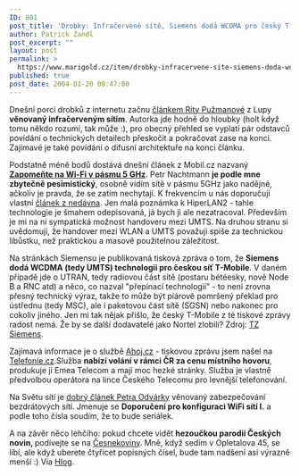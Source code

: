 ```yaml
---
ID: 801
post_title: 'Drobky: Infračervené sítě, Siemens dodá WCDMA pro český T-Mobile, Ahoj.cz telefonie'
author: Patrick Zandl
post_excerpt: ""
layout: post
permalink: >
  https://www.marigold.cz/item/drobky-infracervene-site-siemens-doda-wcdma-pro-cesky-t-mobile-ahoj-cz-telefonie
published: true
post_date: 2004-01-20 09:47:00
---
```

<P>Dnešní porci drobků z internetu začnu <A href="http://www.lupa.cz/clanek.php3?show=3186" target=_blank>článkem Rity Pužmanové</A> z Lupy <STRONG>věnovaný infračerveným sítím</STRONG>. Autorka jde hodně do hloubky (holt když tomu někdo rozumí, tak může :), pro obecný přehled se vyplatí pár odstavců povídání o technických detailech přeskočit a pokračovat zase na konci. Zajímavé je také povídání o difusní architektuře na konci článku. </P>
<P>Podstatně méně bodů dostává dnešní článek z Mobil.cz nazvaný <A href="http://mobil.idnes.cz/mobilni_komunikace/wifi/zapomentenawifi040120.html"><STRONG>Zapomeňte na Wi-Fi v pásmu 5 GHz</STRONG></A>. Petr Nachtmann <STRONG>je podle mne zbytečně pesimistický</STRONG>, osobně vidím sítě v pásmu 5GHz jako nadějné, ačkoliv je pravda, že se zatím nechytají. K frekvencím u nás doporučuji vlastní <A href="http://beta.marigold.cz/zacinajicim/frekvence031228.html">článek z nedávna</A>. Jen malá poznámka k HiperLAN2 - tahle technologie je šmahem odepisovaná, já bych ji ale nezatracoval. Především je mi na ní sympatická možnost handoveru mezi UMTS. Na druhou stranu si uvědomuji, že handover mezi WLAN a UMTS považuji spíše za technickou libůstku, než praktickou a masově použitelnou záležitost. </P>
<P>Na stránkách Siemensu je publikovaná tisková zpráva o tom, že <STRONG>Siemens dodá WCDMA (tedy UMTS) technologii pro českou síť T-Mobile</STRONG>. V daném případě jde o UTRAN, tedy radiovou část sítě (postaru bétéesky, nově Node B a RNC atd) a něco, co nazval "přepínací technologií" - to není zrovna přesný technický výraz, takže to může být píárově pomršený překlad pro ústřednu (tedy MSC), ale i paketovou část sítě (SGSN) nebo nakonec pro cokoliv jiného. Jen mi tak nějak přišlo, že český T-Mobile z té tiskové zprávy radost nemá. Že by se další dodavatelé jako Nortel zlobili? Zdroj: <A href="http://www.siemens.cz/siemjet/cz/home/press/releases/new/Main/8608.jet" target=_blank>TZ Siemens</A>.</P>
<P>Zajímavá informace je o službě <A href="http://www.ahoj.cz/" target=_blank>Ahoj.cz</A> - tiskovou zprávu jsem našel na <A href="http://www.telefonie.cz/zprava.asp?id=3727" target=_blank>Telefonie.cz</A>.Služba <STRONG>nabízí volání v rámci ČR za cenu místního hovoru</STRONG>, produkuje ji Emea Telecom a mají moc hezké stránky. Služba je vlastně předvolbou operátora na lince Českého Telecomu pro levnější telefonování.</P>
<P>Na Světu sítí je <A href="http://www.svetsiti.cz/Tipy.asp?ID=97" target=_blank>dobrý článek Petra Odvárky</A> věnovaný zabezpečování bezdrátových sítí. Jmenuje se <STRONG>Doporučení pro konfiguraci WiFi sítí I.</STRONG> a podle toho čísla soudím, že to bude seriálek. </P>
<P>A na závěr něco lehčího: pokud chcete vidět <STRONG>hezoučkou parodii Českých novin, </STRONG>podívejte se na <A href="http://cesnekoviny.kgb.cz/index.php" target=_blank>Česnekoviny</A>. Mně, když sedím v Opletalova 45, se líbí, ale když uberete čtyřicet popisných čísel, bude tam nadšení asi výrazně menší :)&#160;Via <A href="http://www.w-software.com/hlog/index.php?page=cely_clanek&amp;id_clanku=363" target=_blank>Hlog</A>.</P>